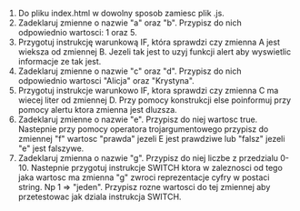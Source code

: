 1. Do pliku index.html w dowolny sposob zamiesc plik .js.
2. Zadeklaruj zmienne o nazwie "a" oraz "b". Przypisz do nich odpowiednio wartosci: 1 oraz 5.
3. Przygotuj instrukcję warunkową IF, która sprawdzi czy zmienna A jest wieksza od zmiennej B. Jezeli tak jest to uzyj funkcji alert aby wyswietlic informacje ze tak jest.
4. Zadeklaruj zmienne o nazwie "c" oraz "d". Przypisz do nich odpowiednio wartosci "Alicja" oraz "Krystyna".
5. Przygotuj instrukcje warunkowo IF, ktora sprawdzi czy zmienna C ma wiecej liter od zmiennej D. Przy pomocy konstrukcji else poinformuj przy pomocy alertu ktora zmienna jest dluzsza.
6. Zadeklaruj zmienne o nazwie "e". Przypisz do niej wartosc true. Nastepnie przy pomocy operatora trojargumentowego przypisz do zmiennej "f" wartosc "prawda" jezeli E jest prawdziwe lub "falsz" jezeli "e" jest falszywe.
7. Zadeklaruj zmienna o nazwie "g". Przypisz do niej liczbe z przedzialu 0-10. Nastepnie przygotuj instrukcje SWITCH ktora w zaleznosci od tego jaka wartosc ma zmienna "g" zwroci reprezentacje cyfry w postaci string. Np 1 => "jeden". Przypisz rozne wartosci do tej zmiennej aby przetestowac jak dziala instrukcja SWITCH.